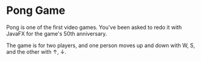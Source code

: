# Pong Game


Pong is one of the first video games. You've been asked to redo it with JavaFX for the game's 50th anniversary.

The game is for two players, and one person moves up and down with W, S, and the other with ↑, ↓.
